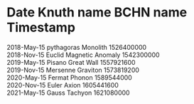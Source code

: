 Date            Knuth name          BCHN name            Timestamp
==================================================================
2018-May-15     pythagoras          Monolith            1526400000  
2018-Nov-15     Euclid              Magnetic Anomaly    1542300000  
2019-May-15     Pisano              Great Wall          1557921600  
2019-Nov-15     Mersenne            Graviton            1573819200  
2020-May-15     Fermat              Phonon              1589544000  
2020-Nov-15     Euler               Axion               1605441600  
2021-May-15     Gauss               Tachyon             1621080000  
